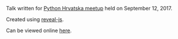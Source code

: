 Talk written for [Python Hrvatska meetup](https://www.meetup.com/Python-Hrvatska/events/242639630/) held on September 12, 2017.

Created using [reveal-js](https://github.com/hakimel/reveal.js/).

Can be viewed online [here](https://mislavcimpersak.github.io/serverless-talk/).
